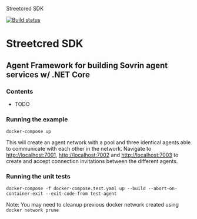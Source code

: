 Streetcred SDK

[![Build status](https://streetcred.visualstudio.com/Streetcred/_apis/build/status/Streetcred-SDK-CI)](https://streetcred.visualstudio.com/Streetcred/_build/latest?definitionId=2)

# Streetcred SDK
## Agent Framework for building Sovrin agent services w/ .NET Core

### Contents
- TODO

### Running the example

```lang=bash
docker-compose up
```

This will create an agent network with a pool and three identical agents able to communicate with each other in the network.
Navigate to [http://localhost:7001](), [http://localhost:7002]() and [http://localhost:7003]() to create and accept connection invitations between the different agents.

### Running the unit tests

```lang=bash
docker-compose -f docker-compose.test.yaml up --build --abort-on-container-exit --exit-code-from test-agent
```

Note: You may need to cleanup previous docker network created using `docker network prune`